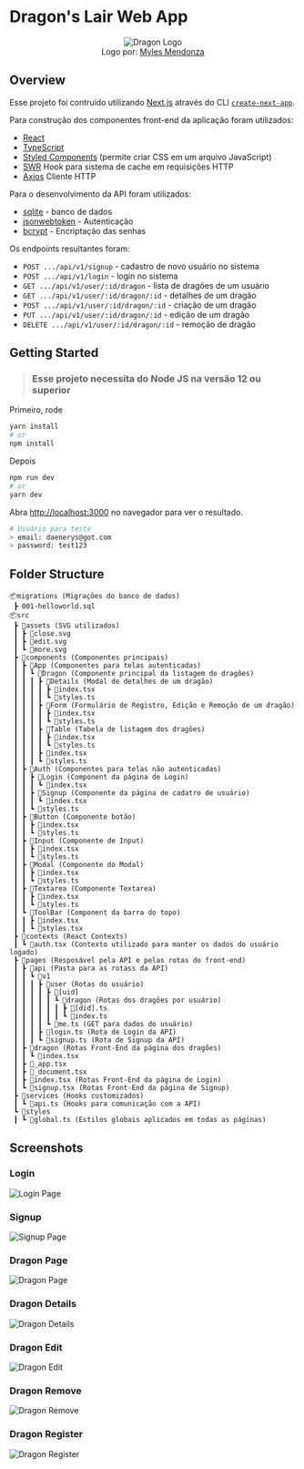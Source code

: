 
# Dragon's Lair Web App
<span style="display:block;text-align:center">![Dragon Logo](public/img/icon-192.png)</span>
<span style="display:block;text-align:center">Logo por: [Myles Mendonza](https://dribbble.com/shots/1974858-Dragon-Mascot?utm_source=Clipboard_Shot&utm_campaign=mylesmendoza&utm_content=Dragon%20Mascot&utm_medium=Social_Share)</span>

## Overview

Esse projeto foi contruído utilizando [Next.js](https://nextjs.org/) através do CLI [`create-next-app`](https://github.com/vercel/next.js/tree/canary/packages/create-next-app).

Para construção dos componentes front-end da aplicação foram utilizados:
 - [React](https://reactjs.org/)
 - [TypeScript](https://www.typescriptlang.org/)
 - [Styled Components](https://styled-components.com/) (permite criar CSS em um arquivo JavaScript)
 - [SWR](https://swr.vercel.app/) Hook para sistema de cache em requisições HTTP
 - [Axios](https://github.com/axios/axios) Cliente HTTP


Para o desenvolvimento da API foram utilizados:
 - [sqlite](https://www.npmjs.com/package/sqlite) - banco de dados
 - [jsonwebtoken](https://www.npmjs.com/package/jsonwebtoken) - Autenticação
 - [bcrypt](https://www.npmjs.com/package/bcrypt) - Encriptação das senhas

 Os endpoints resultantes foram: 
 
  - `POST .../api/v1/signup` - cadastro de novo usuário no sistema
  - `POST .../api/v1/login` - login no sistema
  - `GET .../api/v1/user/:id/dragon` - lista de dragões de um usuário
  - `GET .../api/v1/user/:id/dragon/:id` - detalhes de um dragão
  - `POST .../api/v1/user/:id/dragon/:id` - criação de um dragão
  - `PUT .../api/v1/user/:id/dragon/:id` - edição de um dragão
  - `DELETE .../api/v1/user/:id/dragon/:id` - remoção de dragão

## Getting Started

> ### Esse projeto necessita do Node JS na versão 12 ou superior

Primeiro, rode
```bash
yarn install
# or
npm install
```
Depois
```bash
npm run dev
# or
yarn dev
```

Abra [http://localhost:3000](http://localhost:3000) no navegador para ver o resultado.

```bash
# Usuário para teste
> email: daenerys@got.com
> password: test123
```

## Folder Structure

```
📦migrations (Migrações do banco de dados)
 ┣ 001-helloworld.sql
📦src
 ┣ 📂assets (SVG utilizados)
 ┃ ┣ 📜close.svg
 ┃ ┣ 📜edit.svg
 ┃ ┗ 📜more.svg
 ┣ 📂components (Componentes principais)
 ┃ ┣ 📂App (Componentes para telas autenticadas)
 ┃ ┃ ┗ 📂Dragon (Componente principal da listagem de dragões)
 ┃ ┃ ┃ ┣ 📂Details (Modal de detalhes de um dragão)
 ┃ ┃ ┃ ┃ ┣ 📜index.tsx
 ┃ ┃ ┃ ┃ ┗ 📜styles.ts
 ┃ ┃ ┃ ┣ 📂Form (Formulário de Registro, Edição e Remoção de um dragão)
 ┃ ┃ ┃ ┃ ┣ 📜index.tsx
 ┃ ┃ ┃ ┃ ┗ 📜styles.ts
 ┃ ┃ ┃ ┣ 📂Table (Tabela de listagem dos dragões)
 ┃ ┃ ┃ ┃ ┣ 📜index.tsx
 ┃ ┃ ┃ ┃ ┗ 📜styles.ts
 ┃ ┃ ┃ ┣ 📜index.tsx
 ┃ ┃ ┃ ┗ 📜styles.ts
 ┃ ┣ 📂Auth (Componentes para telas não autenticadas)
 ┃ ┃ ┣ 📂Login (Component da página de Login)
 ┃ ┃ ┃ ┗ 📜index.tsx
 ┃ ┃ ┣ 📂Signup (Componente da página de cadatro de usuário)
 ┃ ┃ ┃ ┗ 📜index.tsx
 ┃ ┃ ┗ 📜styles.ts
 ┃ ┣ 📂Button (Componente botão)
 ┃ ┃ ┣ 📜index.tsx
 ┃ ┃ ┗ 📜styles.ts
 ┃ ┣ 📂Input (Componente de Input)
 ┃ ┃ ┣ 📜index.tsx
 ┃ ┃ ┗ 📜styles.ts
 ┃ ┣ 📂Modal (Componente do Modal)
 ┃ ┃ ┣ 📜index.tsx
 ┃ ┃ ┗ 📜styles.ts
 ┃ ┣ 📂Textarea (Componente Textarea)
 ┃ ┃ ┣ 📜index.tsx
 ┃ ┃ ┗ 📜styles.ts
 ┃ ┗ 📂ToolBar (Component da barra do topo)
 ┃ ┃ ┣ 📜index.tsx
 ┃ ┃ ┗ 📜styles.tsx
 ┣ 📂contexts (React Contexts)
 ┃ ┗ 📜auth.tsx (Contexto utilizado para manter os dados do usuário logado)
 ┣ 📂pages (Resposável pela API e pelas rotas do front-end)
 ┃ ┣ 📂api (Pasta para as rotass da API)
 ┃ ┃ ┗ 📂v1
 ┃ ┃ ┃ ┣ 📂user (Rotas do usuário)
 ┃ ┃ ┃ ┃ ┣ 📂[uid]
 ┃ ┃ ┃ ┃ ┃ ┗ 📂dragon (Rotas dos dragões por usuário)
 ┃ ┃ ┃ ┃ ┃ ┃ ┣ 📜[did].ts
 ┃ ┃ ┃ ┃ ┃ ┃ ┗ 📜index.ts
 ┃ ┃ ┃ ┃ ┗ 📜me.ts (GET para dados do usuário)
 ┃ ┃ ┃ ┣ 📜login.ts (Rota de Login da API)
 ┃ ┃ ┃ ┗ 📜signup.ts (Rota de Signup da API)
 ┃ ┣ 📂dragon (Rotas Front-End da página dos dragões)
 ┃ ┃ ┗ 📜index.tsx
 ┃ ┣ 📜_app.tsx
 ┃ ┣ 📜_document.tsx
 ┃ ┣ 📜index.tsx (Rotas Front-End da página de Login)
 ┃ ┗ 📜signup.tsx (Rotas Front-End da página de Signup)
 ┣ 📂services (Hooks customizados)
 ┃ ┗ 📜api.ts (Hooks para comunicação com a API)
 ┗ 📂styles
 ┃ ┗ 📜global.ts (Estilos globais aplicados em todas as páginas)
```

## Screenshots
### Login
![Login Page](public/img/login.png)
### Signup
![Signup Page](public/img/signup.png)
### Dragon Page
![Dragon Page](public/img/dragon.png)
### Dragon Details
![Dragon Details](public/img/dragon-details.png)
### Dragon Edit
![Dragon Edit](public/img/dragon-edit.png)
### Dragon Remove
![Dragon Remove](public/img/dragon-remove.png)
### Dragon Register
![Dragon Register](public/img/dragon-register.png)
